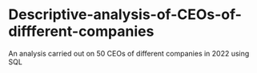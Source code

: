 # Descriptive-analysis-of-CEOs-of-diffferent-companies
An analysis carried out on 50 CEOs of different companies in 2022 using SQL

